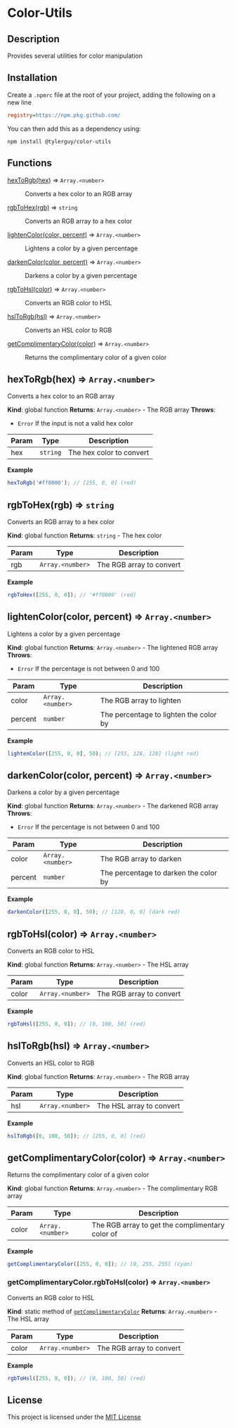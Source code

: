 <!-- markdownlint-disable MD033 MD036 -->
# Color-Utils

## Description

Provides several utilities for color manipulation

## Installation

Create a `.npmrc` file at the root of your project, adding the following on a new line

```ini
registry=https://npm.pkg.github.com/
```

You can then add this as a dependency using:

```shell
npm install @tylerguy/color-utils
```

## Functions

<dl>
<dt><a href="#hexToRgb">hexToRgb(hex)</a> ⇒ <code>Array.&lt;number&gt;</code></dt>
<dd><p>Converts a hex color to an RGB array</p>
</dd>
<dt><a href="#rgbToHex">rgbToHex(rgb)</a> ⇒ <code>string</code></dt>
<dd><p>Converts an RGB array to a hex color</p>
</dd>
<dt><a href="#lightenColor">lightenColor(color, percent)</a> ⇒ <code>Array.&lt;number&gt;</code></dt>
<dd><p>Lightens a color by a given percentage</p>
</dd>
<dt><a href="#darkenColor">darkenColor(color, percent)</a> ⇒ <code>Array.&lt;number&gt;</code></dt>
<dd><p>Darkens a color by a given percentage</p>
</dd>
<dt><a href="#rgbToHsl">rgbToHsl(color)</a> ⇒ <code>Array.&lt;number&gt;</code></dt>
<dd><p>Converts an RGB color to HSL</p>
</dd>
<dt><a href="#hslToRgb">hslToRgb(hsl)</a> ⇒ <code>Array.&lt;number&gt;</code></dt>
<dd><p>Converts an HSL color to RGB</p>
</dd>
<dt><a href="#getComplimentaryColor">getComplimentaryColor(color)</a> ⇒ <code>Array.&lt;number&gt;</code></dt>
<dd><p>Returns the complimentary color of a given color</p>
</dd>
</dl>

<a name="hexToRgb"></a>

## hexToRgb(hex) ⇒ <code>Array.&lt;number&gt;</code>

Converts a hex color to an RGB array

**Kind**: global function
**Returns**: <code>Array.&lt;number&gt;</code> - The RGB array
**Throws**:

- <code>Error</code> If the input is not a valid hex color

| Param | Type | Description |
| --- | --- | --- |
| hex | <code>string</code> | The hex color to convert |

**Example**

```js
hexToRgb('#ff0000'); // [255, 0, 0] (red)
```

<a name="rgbToHex"></a>

## rgbToHex(rgb) ⇒ <code>string</code>

Converts an RGB array to a hex color

**Kind**: global function
**Returns**: <code>string</code> - The hex color

| Param | Type | Description |
| --- | --- | --- |
| rgb | <code>Array.&lt;number&gt;</code> | The RGB array to convert |

**Example**

```js
rgbToHex([255, 0, 0]); // '#ff0000' (red)
```

<a name="lightenColor"></a>

## lightenColor(color, percent) ⇒ <code>Array.&lt;number&gt;</code>

Lightens a color by a given percentage

**Kind**: global function
**Returns**: <code>Array.&lt;number&gt;</code> - The lightened RGB array
**Throws**:

- <code>Error</code> If the percentage is not between 0 and 100

| Param | Type | Description |
| --- | --- | --- |
| color | <code>Array.&lt;number&gt;</code> | The RGB array to lighten |
| percent | <code>number</code> | The percentage to lighten the color by |

**Example**

```js
lightenColor([255, 0, 0], 50); // [255, 128, 128] (light red)
```

<a name="darkenColor"></a>

## darkenColor(color, percent) ⇒ <code>Array.&lt;number&gt;</code>

Darkens a color by a given percentage

**Kind**: global function
**Returns**: <code>Array.&lt;number&gt;</code> - The darkened RGB array
**Throws**:

- <code>Error</code> If the percentage is not between 0 and 100

| Param | Type | Description |
| --- | --- | --- |
| color | <code>Array.&lt;number&gt;</code> | The RGB array to darken |
| percent | <code>number</code> | The percentage to darken the color by |

**Example**

```js
darkenColor([255, 0, 0], 50); // [128, 0, 0] (dark red)
```

<a name="rgbToHsl"></a>

## rgbToHsl(color) ⇒ <code>Array.&lt;number&gt;</code>

Converts an RGB color to HSL

**Kind**: global function
**Returns**: <code>Array.&lt;number&gt;</code> - The HSL array

| Param | Type | Description |
| --- | --- | --- |
| color | <code>Array.&lt;number&gt;</code> | The RGB array to convert |

**Example**

```js
rgbToHsl([255, 0, 0]); // [0, 100, 50] (red)
```

<a name="hslToRgb"></a>

## hslToRgb(hsl) ⇒ <code>Array.&lt;number&gt;</code>

Converts an HSL color to RGB

**Kind**: global function
**Returns**: <code>Array.&lt;number&gt;</code> - The RGB array

| Param | Type | Description |
| --- | --- | --- |
| hsl | <code>Array.&lt;number&gt;</code> | The HSL array to convert |

**Example**

```js
hslToRgb([0, 100, 50]); // [255, 0, 0] (red)
```

<a name="getComplimentaryColor"></a>

## getComplimentaryColor(color) ⇒ <code>Array.&lt;number&gt;</code>

Returns the complimentary color of a given color

**Kind**: global function
**Returns**: <code>Array.&lt;number&gt;</code> - The complimentary RGB array

| Param | Type | Description |
| --- | --- | --- |
| color | <code>Array.&lt;number&gt;</code> | The RGB array to get the complimentary color of |

**Example**

```js
getComplimentaryColor([255, 0, 0]); // [0, 255, 255] (cyan)
```

<a name="getComplimentaryColor.rgbToHsl"></a>

### getComplimentaryColor.rgbToHsl(color) ⇒ <code>Array.&lt;number&gt;</code>

Converts an RGB color to HSL

**Kind**: static method of [<code>getComplimentaryColor</code>](#getComplimentaryColor)
**Returns**: <code>Array.&lt;number&gt;</code> - The HSL array

| Param | Type | Description |
| --- | --- | --- |
| color | <code>Array.&lt;number&gt;</code> | The RGB array to convert |

**Example**

```js
rgbToHsl([255, 0, 0]); // [0, 100, 50] (red)
```

## License

This project is licensed under the [MIT License](LICENSE)
